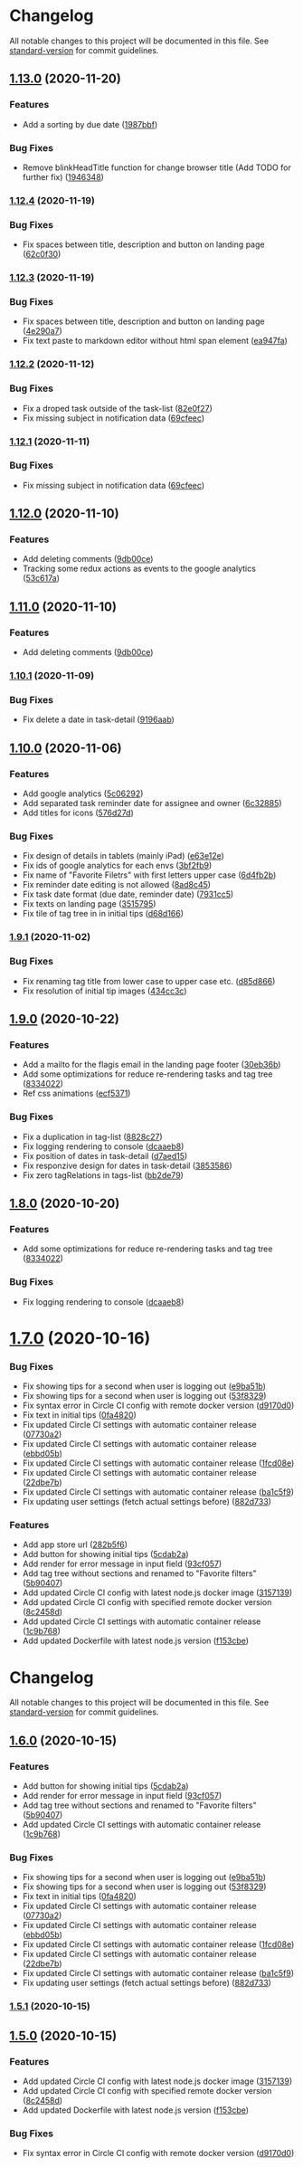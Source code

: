 # Changelog

All notable changes to this project will be documented in this file. See [standard-version](https://github.com/conventional-changelog/standard-version) for commit guidelines.

## [1.13.0](https://github.com/react-boilerplate/react-boilerplate/compare/v1.12.4...v1.13.0) (2020-11-20)


### Features

* Add a sorting by due date ([1987bbf](https://github.com/react-boilerplate/react-boilerplate/commit/1987bbfc18563d1987878b31aede545557806524))


### Bug Fixes

* Remove blinkHeadTitle function for change browser title (Add TODO for further fix) ([1946348](https://github.com/react-boilerplate/react-boilerplate/commit/19463482555011c130e0db8450e0933046c59f80))

### [1.12.4](https://github.com/react-boilerplate/react-boilerplate/compare/v1.12.3...v1.12.4) (2020-11-19)


### Bug Fixes

* Fix spaces between title, description and button on landing page ([62c0f30](https://github.com/react-boilerplate/react-boilerplate/commit/62c0f30f980bf9ea3c30467e2adf2be01d361e7d))

### [1.12.3](https://github.com/react-boilerplate/react-boilerplate/compare/v1.12.2...v1.12.3) (2020-11-19)


### Bug Fixes

* Fix spaces between title, description and button on landing page ([4e290a7](https://github.com/react-boilerplate/react-boilerplate/commit/4e290a740bb468c0492378c486ad49ea15824e77))
* Fix text paste to markdown editor without html span element ([ea947fa](https://github.com/react-boilerplate/react-boilerplate/commit/ea947fa26c1f5a551d6143ca156cba07395c7505))

### [1.12.2](https://github.com/react-boilerplate/react-boilerplate/compare/v1.12.0...v1.12.2) (2020-11-12)


### Bug Fixes

* Fix a droped task outside of the task-list ([82e0f27](https://github.com/react-boilerplate/react-boilerplate/commit/82e0f27d1ef145c1a719a30b681da1ebaa035151))
* Fix missing subject in notification data ([69cfeec](https://github.com/react-boilerplate/react-boilerplate/commit/69cfeec9321daa6cc9ec58047ce901358a5a1280))

### [1.12.1](https://github.com/react-boilerplate/react-boilerplate/compare/v1.12.0...v1.12.1) (2020-11-11)


### Bug Fixes

* Fix missing subject in notification data ([69cfeec](https://github.com/react-boilerplate/react-boilerplate/commit/69cfeec9321daa6cc9ec58047ce901358a5a1280))

## [1.12.0](https://github.com/react-boilerplate/react-boilerplate/compare/v1.10.1...v1.12.0) (2020-11-10)


### Features

* Add deleting comments ([9db00ce](https://github.com/react-boilerplate/react-boilerplate/commit/9db00ce54f93448433bc1954561299764ffb209b))
* Tracking some redux actions as events to the google analytics ([53c617a](https://github.com/react-boilerplate/react-boilerplate/commit/53c617a50d7af0ccb0e9746f27f92b9b53c9975e))

## [1.11.0](https://github.com/react-boilerplate/react-boilerplate/compare/v1.10.1...v1.11.0) (2020-11-10)


### Features

* Add deleting comments ([9db00ce](https://github.com/react-boilerplate/react-boilerplate/commit/9db00ce54f93448433bc1954561299764ffb209b))

### [1.10.1](https://github.com/react-boilerplate/react-boilerplate/compare/v1.10.0...v1.10.1) (2020-11-09)


### Bug Fixes

* Fix delete a date in task-detail ([9196aab](https://github.com/react-boilerplate/react-boilerplate/commit/9196aab42b2447a7163865d71af2b24419a462da))

## [1.10.0](https://github.com/react-boilerplate/react-boilerplate/compare/v1.9.1...v1.10.0) (2020-11-06)


### Features

* Add google analytics ([5c06292](https://github.com/react-boilerplate/react-boilerplate/commit/5c06292dbeb7ae7634a3e8e2a74e1228f7280222))
* Add separated task reminder date for assignee and owner ([6c32885](https://github.com/react-boilerplate/react-boilerplate/commit/6c32885143b0612c71e8388b126631d03d2e3780))
* Add titles for icons ([576d27d](https://github.com/react-boilerplate/react-boilerplate/commit/576d27df3895563403ad6c21ebc8437ecc71a8fe))


### Bug Fixes

* Fix design of details in tablets (mainly iPad) ([e63e12e](https://github.com/react-boilerplate/react-boilerplate/commit/e63e12e0d270eaca7264492e869bd77700b95478))
* Fix ids of google analytics for each envs ([3bf2fb9](https://github.com/react-boilerplate/react-boilerplate/commit/3bf2fb9f30623f38592588cd75699dd67b6d40d2))
* Fix name of "Favorite Filetrs" with first letters upper case ([6d4fb2b](https://github.com/react-boilerplate/react-boilerplate/commit/6d4fb2ba98d42824b74c28f6fe79f62f97e5753f))
* Fix reminder date editing is not allowed ([8ad8c45](https://github.com/react-boilerplate/react-boilerplate/commit/8ad8c45097f1a1965e9d344a73f39873d479b9c4))
* Fix task date format (due date, reminder date) ([7931cc5](https://github.com/react-boilerplate/react-boilerplate/commit/7931cc54f4b20a519905d7212467f9c9f7154034))
* Fix texts on landing page ([3515795](https://github.com/react-boilerplate/react-boilerplate/commit/3515795713ecd5631ed091442d3ec516070af224))
* Fix tile of tag tree in in initial tips ([d68d166](https://github.com/react-boilerplate/react-boilerplate/commit/d68d16603eec5a733d1fe793f5b83792e941fe3f))

### [1.9.1](https://github.com/react-boilerplate/react-boilerplate/compare/v1.9.0...v1.9.1) (2020-11-02)


### Bug Fixes

* Fix renaming tag title from lower case to upper case etc. ([d85d866](https://github.com/react-boilerplate/react-boilerplate/commit/d85d86666263fcb7440621ce151277dd03b4c340))
* Fix resolution of initial tip images ([434cc3c](https://github.com/react-boilerplate/react-boilerplate/commit/434cc3cfbf1631efe0c3c08ec268eb7ea8752b8e))

## [1.9.0](https://github.com/react-boilerplate/react-boilerplate/compare/v1.7.0...v1.9.0) (2020-10-22)


### Features

* Add a mailto for the flagis email in the landing page footer ([30eb36b](https://github.com/react-boilerplate/react-boilerplate/commit/30eb36bd2445c27e3f361b0b1cafaae0e2d8a590))
* Add some optimizations for reduce re-rendering tasks and tag tree ([8334022](https://github.com/react-boilerplate/react-boilerplate/commit/8334022dd4c8f58484bc48100d241e6205ea1dda))
* Ref css animations ([ecf5371](https://github.com/react-boilerplate/react-boilerplate/commit/ecf5371c14e7132d138e8c22aca2fed24376fe46))


### Bug Fixes

* Fix a duplication in tag-list ([8828c27](https://github.com/react-boilerplate/react-boilerplate/commit/8828c27411688f981757ed04eb5b5ff506424046))
* Fix logging rendering to console ([dcaaeb8](https://github.com/react-boilerplate/react-boilerplate/commit/dcaaeb8561e3ad24721bc85d40f844c88c0e46af))
* Fix position of dates in task-detail ([d7aed15](https://github.com/react-boilerplate/react-boilerplate/commit/d7aed15ac084bf20270341829847edd974f354b2))
* Fix responzive design for dates in task-detail ([3853586](https://github.com/react-boilerplate/react-boilerplate/commit/3853586edd397348284ce9bfbc766bfc4ca15dd8))
* Fix zero tagRelations in tags-list ([bb2de79](https://github.com/react-boilerplate/react-boilerplate/commit/bb2de79522cac32000ad7c8ba71a15a7f6c2825e))

## [1.8.0](https://github.com/react-boilerplate/react-boilerplate/compare/v1.7.0...v1.8.0) (2020-10-20)


### Features

* Add some optimizations for reduce re-rendering tasks and tag tree ([8334022](https://github.com/react-boilerplate/react-boilerplate/commit/8334022dd4c8f58484bc48100d241e6205ea1dda))


### Bug Fixes

* Fix logging rendering to console ([dcaaeb8](https://github.com/react-boilerplate/react-boilerplate/commit/dcaaeb8561e3ad24721bc85d40f844c88c0e46af))

<a name="1.7.0"></a>
# [1.7.0](https://github.com/react-boilerplate/react-boilerplate/compare/v1.4.1...v1.7.0) (2020-10-16)


### Bug Fixes

* Fix showing tips for a second when user is logging out ([e9ba51b](https://github.com/react-boilerplate/react-boilerplate/commit/e9ba51b))
* Fix showing tips for a second when user is logging out ([53f8329](https://github.com/react-boilerplate/react-boilerplate/commit/53f8329))
* Fix syntax error in Circle CI config with remote docker version ([d9170d0](https://github.com/react-boilerplate/react-boilerplate/commit/d9170d0))
* Fix text in initial tips ([0fa4820](https://github.com/react-boilerplate/react-boilerplate/commit/0fa4820))
* Fix updated Circle CI settings with automatic container release ([07730a2](https://github.com/react-boilerplate/react-boilerplate/commit/07730a2))
* Fix updated Circle CI settings with automatic container release ([ebbd05b](https://github.com/react-boilerplate/react-boilerplate/commit/ebbd05b))
* Fix updated Circle CI settings with automatic container release ([1fcd08e](https://github.com/react-boilerplate/react-boilerplate/commit/1fcd08e))
* Fix updated Circle CI settings with automatic container release ([22dbe7b](https://github.com/react-boilerplate/react-boilerplate/commit/22dbe7b))
* Fix updated Circle CI settings with automatic container release ([ba1c5f9](https://github.com/react-boilerplate/react-boilerplate/commit/ba1c5f9))
* Fix updating user settings (fetch actual settings before) ([882d733](https://github.com/react-boilerplate/react-boilerplate/commit/882d733))


### Features

* Add app store url ([282b5f6](https://github.com/react-boilerplate/react-boilerplate/commit/282b5f6))
* Add button for showing initial tips ([5cdab2a](https://github.com/react-boilerplate/react-boilerplate/commit/5cdab2a))
* Add render for error message in input field ([93cf057](https://github.com/react-boilerplate/react-boilerplate/commit/93cf057))
* Add tag tree without sections and renamed to "Favorite filters" ([5b90407](https://github.com/react-boilerplate/react-boilerplate/commit/5b90407))
* Add updated Circle CI config with latest node.js docker image ([3157139](https://github.com/react-boilerplate/react-boilerplate/commit/3157139))
* Add updated Circle CI config with specified remote docker version ([8c2458d](https://github.com/react-boilerplate/react-boilerplate/commit/8c2458d))
* Add updated Circle CI settings with automatic container release ([1c9b768](https://github.com/react-boilerplate/react-boilerplate/commit/1c9b768))
* Add updated Dockerfile with latest node.js version ([f153cbe](https://github.com/react-boilerplate/react-boilerplate/commit/f153cbe))



# Changelog

All notable changes to this project will be documented in this file. See [standard-version](https://github.com/conventional-changelog/standard-version) for commit guidelines.

## [1.6.0](https://github.com/react-boilerplate/react-boilerplate/compare/v1.5.1...v1.6.0) (2020-10-15)


### Features

* Add button for showing initial tips ([5cdab2a](https://github.com/react-boilerplate/react-boilerplate/commit/5cdab2a1958dbbaecac3721ecb8689212f7a837b))
* Add render for error message in input field ([93cf057](https://github.com/react-boilerplate/react-boilerplate/commit/93cf057b02447e1762474884e9c377715024b92f))
* Add tag tree without sections and renamed to "Favorite filters" ([5b90407](https://github.com/react-boilerplate/react-boilerplate/commit/5b90407e8c08b30565e4cb2e13aa017af084bd16))
* Add updated Circle CI settings with automatic container release ([1c9b768](https://github.com/react-boilerplate/react-boilerplate/commit/1c9b768d6801a3510a247d211b57dc89734fdc36))


### Bug Fixes

* Fix showing tips for a second when user is logging out ([e9ba51b](https://github.com/react-boilerplate/react-boilerplate/commit/e9ba51b731a0fcae6914cfa323690d33bd9217d7))
* Fix showing tips for a second when user is logging out ([53f8329](https://github.com/react-boilerplate/react-boilerplate/commit/53f8329bc3cf09b2a95e73f053f72bfd2b7bbcbd))
* Fix text in initial tips ([0fa4820](https://github.com/react-boilerplate/react-boilerplate/commit/0fa4820340fbcfc44ee6eddfc004c102679cd89f))
* Fix updated Circle CI settings with automatic container release ([07730a2](https://github.com/react-boilerplate/react-boilerplate/commit/07730a2882c31494d7261839f2bc4f8f5746e6b2))
* Fix updated Circle CI settings with automatic container release ([ebbd05b](https://github.com/react-boilerplate/react-boilerplate/commit/ebbd05b18ffc8aff477c58bc40632901e497cb2e))
* Fix updated Circle CI settings with automatic container release ([1fcd08e](https://github.com/react-boilerplate/react-boilerplate/commit/1fcd08e4108eb7957b5cf9d0535dac13ad8f057d))
* Fix updated Circle CI settings with automatic container release ([22dbe7b](https://github.com/react-boilerplate/react-boilerplate/commit/22dbe7ba621788a588134e44a8e6a2bf60e0e0a5))
* Fix updated Circle CI settings with automatic container release ([ba1c5f9](https://github.com/react-boilerplate/react-boilerplate/commit/ba1c5f994b0d8918dbd819b67b323c03e752bd00))
* Fix updating user settings (fetch actual settings before) ([882d733](https://github.com/react-boilerplate/react-boilerplate/commit/882d733afdd5ceb0a71b3a36a6556ca974885765))

### [1.5.1](https://github.com/react-boilerplate/react-boilerplate/compare/v1.5.0...v1.5.1) (2020-10-15)

## [1.5.0](https://github.com/react-boilerplate/react-boilerplate/compare/v1.4.1...v1.5.0) (2020-10-15)


### Features

* Add updated Circle CI config with latest node.js docker image ([3157139](https://github.com/react-boilerplate/react-boilerplate/commit/3157139655d116b23e38feb37db48b4a6c4040de))
* Add updated Circle CI config with specified remote docker version ([8c2458d](https://github.com/react-boilerplate/react-boilerplate/commit/8c2458df56f42cd8c82e47ca19b6f1df64a8560a))
* Add updated Dockerfile with latest node.js version ([f153cbe](https://github.com/react-boilerplate/react-boilerplate/commit/f153cbecb717ec1bf70d51e668f3b2aac51e3587))


### Bug Fixes

* Fix syntax error in Circle CI config with remote docker version ([d9170d0](https://github.com/react-boilerplate/react-boilerplate/commit/d9170d08bf2f7fd2122037cc9a56da08410ebdb4))
